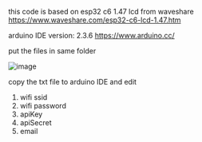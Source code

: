 this code is based on esp32 c6 1.47 lcd from waveshare https://www.waveshare.com/esp32-c6-lcd-1.47.htm

arduino IDE version: 2.3.6 https://www.arduino.cc/

put the files in same folder

![image](https://github.com/user-attachments/assets/3fa56c4f-8b83-4d14-8733-f55e2b040ba7)


copy the txt file to arduino IDE and edit
1. wifi ssid
2. wifi password
3. apiKey
4. apiSecret
5. email
